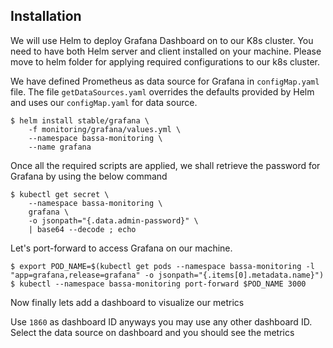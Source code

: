 ## Installation

We will use Helm to deploy Grafana Dashboard on to our K8s cluster. You need to have both Helm server and client installed on your machine. Please move to helm folder for applying required configurations to our k8s cluster.

We have defined Prometheus as data source for Grafana in `configMap.yaml` file. The file `getDataSources.yaml` overrides the defaults provided by Helm and uses our `configMap.yaml` for data source.

```
$ helm install stable/grafana \
    -f monitoring/grafana/values.yml \
    --namespace bassa-monitoring \ 
    --name grafana
```

Once all the required scripts are applied, we shall retrieve the password for Grafana by using the below command
```
$ kubectl get secret \
    --namespace bassa-monitoring \
    grafana \
    -o jsonpath="{.data.admin-password}" \
    | base64 --decode ; echo
```
Let's port-forward to access Grafana on our machine.

```
$ export POD_NAME=$(kubectl get pods --namespace bassa-monitoring -l "app=grafana,release=grafana" -o jsonpath="{.items[0].metadata.name}")
$ kubectl --namespace bassa-monitoring port-forward $POD_NAME 3000
```
Now finally lets add a dashboard to visualize our metrics

Use `1860` as dashboard ID anyways you may use any other dashboard ID.
Select the data source on dashboard and you should see the metrics